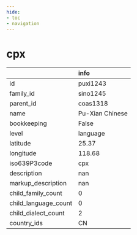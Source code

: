 ```yaml
---
hide:
- toc
- navigation
---
```

# cpx
|                      | info            |
|:---------------------|:----------------|
| id                   | puxi1243        |
| family_id            | sino1245        |
| parent_id            | coas1318        |
| name                 | Pu-Xian Chinese |
| bookkeeping          | False           |
| level                | language        |
| latitude             | 25.37           |
| longitude            | 118.68          |
| iso639P3code         | cpx             |
| description          | nan             |
| markup_description   | nan             |
| child_family_count   | 0               |
| child_language_count | 0               |
| child_dialect_count  | 2               |
| country_ids          | CN              |